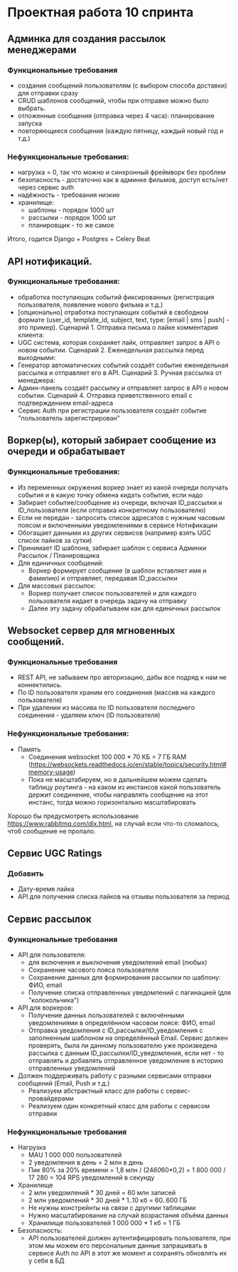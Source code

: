 # Проектная работа 10 спринта

## Админка для создания рассылок менеджерами 

### Функциональные требования
* создания сообщений пользователям (с выбором способа доставки) для отправки сразу
* CRUD шаблонов сообщений, чтобы при отправке можно было выбрать. 
* отложенные сообщения (отправка через 4 часа): планирование запуска
* повторяющиеся сообщения (каждую пятницу, каждый новый год и т.д.)

### Нефункциональные требования:
* нагрузка = 0, так что можно и синхронный фреймворк без проблем
* безопасность - достаточно как в админке фильмов, доступ есть/нет через сервис auth 
* надёжность - требования низкие
* хранилище: 
  * шаблоны - порядок 1000 шт
  * рассылки - порядок 1000 шт
  * планировщик - то же самое

Итого, годится Django + Postgres + Celery Beat

## API нотификаций.
### Функциональные требования:
* обработка поступающих событий фиксированных (регистрация пользователя, появление нового фильма и т.д.)
* [опционально] отработка поступающих событий в свободном формате (user_id, template_id, subject, text, type: 
[email | sms | push] - это пример).
Сценарий 1. Отправка письма о лайке комментария клиента:
* UGC система, которая сохраняет лайк, отправляет запрос в API о новом событии.
Сценарий 2. Еженедельная рассылка перед выходными:
* Генератор автоматических событий создаёт событие еженедельная рассылка и отправляет его в API.
Сценарий 3. Ручная рассылка от менеджера:
* Админ-панель создаёт рассылку и отправляет запрос в API о новом событии.
Сценарий 4. Отправка приветственного email с подтверждением email-адреса
* Сервис Auth при регистрации пользователя создаёт событие "пользователь зарегистрирован" 

## Воркер(ы), который забирает сообщение из очереди и обрабатывает

### Функциональные требования: 
* Из переменных окружения воркер знает из какой очереди получать события и в какую точку обмена кидать события, если надо
* Забирает событие/сообщение из очереди, включая ID_рассылки и ID_пользователя (если отправка конкретному пользователю)
* Если не передан - запросить список адресатов с нужным часовым поясом и включенными уведомлениями в сервисе Нотификации
* Обогащает данными из других сервисов (например взять UGC список лайков за сутки)
* Принимает ID шаблона, забирает шаблон с сервиса Админки Рассылок / Планировщика
* Для единичных сообщений:
  * Воркер формирует сообщение (в шаблон вставляет имя и фамилию) и отправляет, передавая ID_рассылки 
* Для массовых рассылок:
  * Воркер получает список пользователей и для каждого пользователя кидает в очередь задачу на отправку
  * Далее эту задачу обрабатываем как для единичных рассылок

## Websocket сервер для мгновенных сообщений.

### Функциональные требования
* REST API, не забываем про авторизацию, дабы все подряд к нам не коннектились.
* По ID пользователя храним его соединения (массив на каждого пользователя)
* При удалении из массива по ID пользователя последнего соединения - удаляем ключ (ID пользователя)

### Нефункциональные требования:
* Память
  * Соединения websocket 100 000 * 70 КБ = 7 ГБ RAM (https://websockets.readthedocs.io/en/stable/topics/security.html#memory-usage)
  * Пока не масштабируем, но в дальнейшем можем сделать таблицу роутинга - на каком из инстансов какой пользователь
    держит соединение, чтобы направлять сообщение на этот инстанс, тогда можно горизонтально масштабировать

Хорошо бы предусмотреть использование https://www.rabbitmq.com/dlx.html, на случай если что-то сломалось, чтоб сообщение не пропало.



## Сервис UGC Ratings 
### Добавить
* Дату-время лайка
* API для получения списка лайков на отзывы пользователя за период


## Сервис рассылок
### Функциональные требования
* API для пользователя:
  * для включения и выключения уведомлений email (любых)
  * Сохранение часового пояса пользователя 
  * Сохранение данных для формирования рассылки по шаблону: ФИО, email
  * Получение списка отправленных уведомлений с пагинацией (для "колокольчика")
* API для воркеров:
  * Получение данных пользователей с включёнными уведомлениями в определённом часовом поясе: ФИО, email
  * Отправка уведомления с ID_рассылки/ID_уведомления с заполненным шаблоном на определённый Email.
    Сервис должен проверять, была ли данному пользователю уже произведена рассылка с данным ID_рассылки/ID_уведомления, 
    если нет - то отправлять и добавлять отправленное уведомление в историю отправленных уведомлений
* Должен поддерживать работу с разными сервисами отправки сообщений (Email, Push и т.д.)
  * Реализуем абстрактный класс для работы с сервис-провайдерами
  * Реализуем один конкретный класс для работы с сервисом отправки
### Нефункциональные требования
* Нагрузка
  * MAU 1 000 000 пользователей
  * 2 уведомления в день = 2 млн в день
  * Пик 80% за 20% времени = 1,8 млн / (24*60*60*0,2) = 1 800 000 / 17 280 = 104 RPS уведомлений в секунду
* Хранилище
  * 2 млн уведомлений * 30 дней = 60 млн записей
  * 2 млн уведомлений * 30 дней * 1..10 кб = 60..600 ГБ
  * Не нужны констрейнты на связи с другими таблицами
  * Нужно масштабирование на случай возрастания объёма данных
  * Хранилище пользователей 1 000 000 * 1 кб = 1 ГБ
* Безопасность:
  * API пользователей должен аутентифицировать пользователя, при этом мы можем его персональные данные запрашивать
    в сервисе Auth по API в этот же момент и сохранять обновлять их у себя в БД

